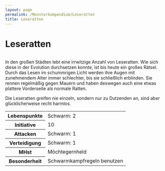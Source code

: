 ```yaml
---
layout: page
permalink: /Monsterkompendium/Leseratten
title: Leseratten
---
```


# Leseratten

<img alt="" src="{{ site.baseurl }}/assets/images/monster/leseratte.jpg" />

In den großen Städten lebt eine irrwitzige Anzahl von Leseratten. Wie sich diese in der Evolution durchsetzen konnte, ist bis heute ein großes Rätsel. Durch das Lesen im schummrigen Licht werden ihre Augen mit zunehmendem Alter immer schlechter, bis sie schließlich erblinden. Sie rennen regelmäßig gegen Mauern und haben deswegen auch eine etwas plattere Vorderseite als normale Ratten.

Die Leseratten greifen nie einzeln, sondern nur zu Dutzenden an, sind aber glücklicherweise recht harmlos.

<table>
<tbody>
<tr><th>Lebenspunkte</th><td>Schwarm: 2</td></tr>
<tr><th>Initiative</th><td>10</td></tr>
<tr><th>Attacken</th><td>Schwarm: 1</td></tr>
<tr><th>Verteidigung</th><td>Schwarm: 1</td></tr>
<tr><th>MHst</th><td>Möchtegernheld</td></tr>
<tr><th>Besonderheit</th><td>Schwarmkampfregeln benutzen</td></tr>
</tbody>
</table>
